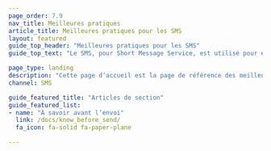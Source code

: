 ```yaml
---
page_order: 7.9
nav_title: Meilleures pratiques
article_title: Meilleures pratiques pour les SMS
layout: featured
guide_top_header: "Meilleures pratiques pour les SMS"
guide_top_text: "Le SMS, pour Short Message Service, est utilisé pour envoyer des messages texte à des téléphones mobiles. Plus de 23 milliards de messages texte sont envoyés chaque jour dans le monde entier, les SMS étant la façon la plus directe d’atteindre les utilisateurs et les clients. Reportez-vous aux articles suivants sur les meilleures pratiques pour découvrir ce que vous devez savoir et vérifier avant l’envoi de messages. "

page_type: landing
description: "Cette page d’accueil est la page de référence des meilleures pratiques qui mettent en évidence les choses que vous devez connaître et vérifier avant d’envoyer des messages."
channel: SMS

guide_featured_title: "Articles de section"
guide_featured_list:
- name: "À savoir avant l’envoi"
  link: /docs/know_before_send/
  fa_icon: fa-solid fa-paper-plane

---
```


<br><br>